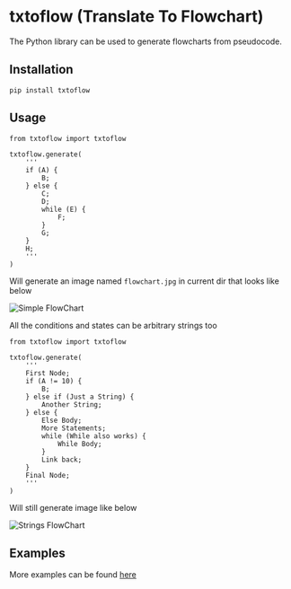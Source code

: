 # txtoflow (Translate To Flowchart)

The Python library can be used to generate flowcharts from pseudocode.

## Installation

  `pip install txtoflow`

## Usage

```python3
from txtoflow import txtoflow

txtoflow.generate(
    '''
    if (A) {
        B;
    } else {
        C;
        D;
        while (E) {
            F;
        }
        G;
    }
    H;
    '''
)
```

Will generate an image named `flowchart.jpg` in current dir that looks like below

![](https://raw.githubusercontent.com/KrishKasula/txtoflow/master/examples/flowchart.jpg "Simple FlowChart")

All the conditions and states can be arbitrary strings too

```python3
from txtoflow import txtoflow

txtoflow.generate(
    '''
    First Node;
    if (A != 10) {
        B;
    } else if (Just a String) {
        Another String;
    } else {
        Else Body;
        More Statements;
        while (While also works) {
            While Body;
        }
        Link back;
    }
    Final Node;
    '''
)
```

Will still generate image like below

![](https://raw.githubusercontent.com/KrishKasula/txtoflow/master/examples/strings.jpg "Strings FlowChart")

## Examples

More examples can be found [here](https://github.com/KrishKasula/txtoflow/tree/master/examples)

